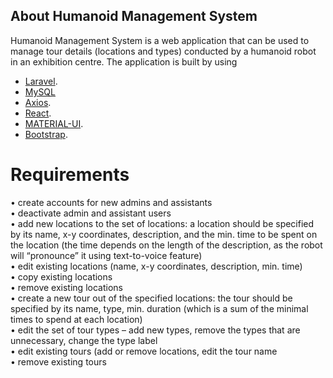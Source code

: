 
## About Humanoid Management System

Humanoid Management System is a web application that can be used to manage tour details (locations and types) conducted by a humanoid robot in an exhibition centre. The application is built by using

- [Laravel](https://laravel.com/).
- [MySQL](https://www.mysql.com/)
- [Axios](https://github.com/axios/axios).
- [React](https://reactjs.org/).
- [MATERIAL-UI](https://material-ui.com/).
- [Bootstrap](https://getbootstrap.com/).

# Requirements
• create accounts for new admins and assistants</br>
• deactivate admin and assistant users</br>
• add new locations to the set of locations: a location should be specified by its name, x-y coordinates, description, and the
min. time to be spent on the location (the time depends on the length of the description, as the robot will “pronounce” it
using text-to-voice feature)</br>
• edit existing locations (name, x-y coordinates, description, min. time)</br>
• copy existing locations</br>
• remove existing locations</br>
• create a new tour out of the specified locations: the tour should be specified by its name, type, min. duration (which is a
sum of the minimal times to spend at each location)</br>
• edit the set of tour types – add new types, remove the types that are unnecessary, change the type label</br>
• edit existing tours (add or remove locations, edit the tour name</br>
• remove existing tours</br>